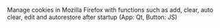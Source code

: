 Manage cookies in Mozilla Firefox with functions such as add, clear, auto clear, edit and autorestore after startup (App: Qt, Button: JS)
